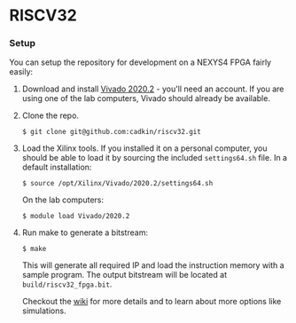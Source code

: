 # RISCV32

### Setup
You can setup the repository for development on a NEXYS4 FPGA fairly easily:
1. Download and install [Vivado 2020.2](https://www.xilinx.com/support/download/index.html/content/xilinx/en/downloadNav/vivado-design-tools/archive.html)
 \- you'll need an account. If you are using one of the lab computers, Vivado should already be available.

2. Clone the repo.
   ```
   $ git clone git@github.com:cadkin/riscv32.git
   ```

3. Load the Xilinx tools. If you installed it on a personal computer, you should be able to load it by sourcing the included `settings64.sh` file. In a default installation:
   ```
   $ source /opt/Xilinx/Vivado/2020.2/settings64.sh
   ```
   On the lab computers:
   ```
   $ module load Vivado/2020.2
   ```
   
4. Run make to generate a bitstream:
   ```
   $ make
   ```
   This will generate all required IP and load the instruction memory with a sample program. The output bitstream will be located at `build/riscv32_fpga.bit`.
   
   Checkout the [wiki](https://github.com/cadkin/riscv32/wiki) for more details and to learn about more options like simulations.
